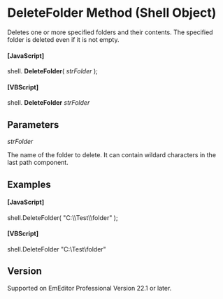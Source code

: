 # DeleteFolder Method (Shell Object)

Deletes one or more specified folders and their contents. The specified folder is deleted even if it is not empty.

#### \[JavaScript\]

shell. **DeleteFolder**( _strFolder_ );

#### \[VBScript\]

shell. **DeleteFolder** _strFolder_

## Parameters

_strFolder_

The name of the folder to delete. It can contain wildard characters in the last path component.

## Examples

#### \[JavaScript\]

shell.DeleteFolder( "C:\\\Test\\\folder" );

#### \[VBScript\]

shell.DeleteFolder "C:\\Test\\folder"

## Version

Supported on EmEditor Professional Version 22.1 or later.

